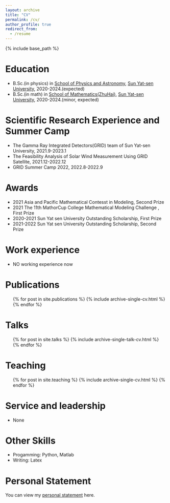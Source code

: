 ```yaml
---
layout: archive
title: "CV"
permalink: /cv/
author_profile: true
redirect_from:
  - /resume
---
```


{% include base_path %}

Education
======
* B.Sc.(in physics) in [School of Physics and Astronomy](https://spa.sysu.edu.cn/), [Sun Yat-sen University](https://www.sysu.edu.cn/), 2020-2024.(expected)
* B.Sc.(in math) in [School of Mathematics(ZhuHai)](https://mathzh.sysu.edu.cn/zh-hans), [Sun Yat-sen University](https://www.sysu.edu.cn/), 2020-2024.(minor, expected)


Scientific Research Experience and Summer Camp
=====
* The Gamma Ray Integrated Detectors(GRID) team of Sun Yat-sen University, 2021.9-2023.1
* The Feasibility Analysis of Solar Wind Measurement Using GRID Satellite, 2021.12-2022.12
* GRID Summer Camp 2022, 2022.8-2022.9


Awards
=====
* 2021 Asia and Pacific Mathematical Contesst in Modeling, Second Prize
* 2021 The 11th MathorCup College Mathematical Modeling Challenge , First Prize
* 2020-2021 Sun Yat sen University Outstanding Scholarship, First Prize
* 2021-2022 Sun Yat sen University Outstanding Scholarship, Second Prize


Work experience
======
* NO working experience now


Publications
======
  <ul>{% for post in site.publications %}
    {% include archive-single-cv.html %}
  {% endfor %}</ul>


Talks
======
  <ul>{% for post in site.talks %}
    {% include archive-single-talk-cv.html %}
  {% endfor %}</ul>


Teaching
======
  <ul>{% for post in site.teaching %}
    {% include archive-single-cv.html %}
  {% endfor %}</ul>


Service and leadership
======
* None


Other Skills
======
* Progamming: Python, Matlab
* Writing: Latex


Personal Statement
=====
You can view my [personal statement](https://liuyisi238.github.io/files/PersonalStatement.pdf) here.
